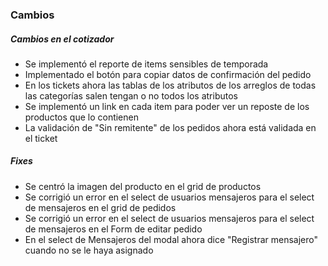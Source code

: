 <h3>Cambios</h3>
<h5>Cambios en el cotizador</h5>
<ul>
    <li>Se implementó el reporte de items sensibles de temporada</li>
    <li>Implementado el botón para copiar datos de confirmación del pedido</li>
    <li>En los tickets ahora las tablas de los atributos de los arreglos de todas las categorías salen tengan o no todos los atributos</li>
    <li>Se implementó un link en cada item para poder ver un reposte de los productos que lo contienen</li>
    <li>La validación de "Sin remitente" de los pedidos ahora está validada en el ticket</li>
</ul>

<h5>Fixes</h5>
<ul>
    <li>Se centró la imagen del producto en el grid de productos</li>
    <li>Se corrigió un error en el select de usuarios mensajeros para el select de mensajeros en el grid de pedidos</li>
    <li>Se corrigió un error en el select de usuarios mensajeros para el select de mensajeros en el Form de editar pedido</li>
    <li>En el select de Mensajeros del modal ahora dice "Registrar mensajero" cuando no se le haya asignado</li>
</ul>